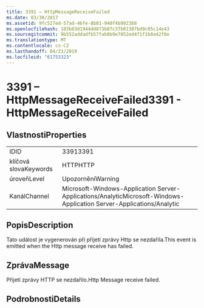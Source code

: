 ```yaml
---
title: 3391 – HttpMessageReceiveFailed
ms.date: 03/30/2017
ms.assetid: 9fc527ed-57ad-46fe-8b81-940f4b992368
ms.openlocfilehash: 103b83d1944dd873b87c37b01387bd9c05c14e43
ms.sourcegitcommit: 9b552addadfb57fab0b9e7852ed4f1f1b8a42f8e
ms.translationtype: MT
ms.contentlocale: cs-CZ
ms.lasthandoff: 04/23/2019
ms.locfileid: "61753323"
---
```

# <a name="3391---httpmessagereceivefailed"></a><span data-ttu-id="e47fc-102">3391 – HttpMessageReceiveFailed</span><span class="sxs-lookup"><span data-stu-id="e47fc-102">3391 - HttpMessageReceiveFailed</span></span>
## <a name="properties"></a><span data-ttu-id="e47fc-103">Vlastnosti</span><span class="sxs-lookup"><span data-stu-id="e47fc-103">Properties</span></span>  
  
|||  
|-|-|  
|<span data-ttu-id="e47fc-104">ID</span><span class="sxs-lookup"><span data-stu-id="e47fc-104">ID</span></span>|<span data-ttu-id="e47fc-105">3391</span><span class="sxs-lookup"><span data-stu-id="e47fc-105">3391</span></span>|  
|<span data-ttu-id="e47fc-106">klíčová slova</span><span class="sxs-lookup"><span data-stu-id="e47fc-106">Keywords</span></span>|<span data-ttu-id="e47fc-107">HTTP</span><span class="sxs-lookup"><span data-stu-id="e47fc-107">HTTP</span></span>|  
|<span data-ttu-id="e47fc-108">úroveň</span><span class="sxs-lookup"><span data-stu-id="e47fc-108">Level</span></span>|<span data-ttu-id="e47fc-109">Upozornění</span><span class="sxs-lookup"><span data-stu-id="e47fc-109">Warning</span></span>|  
|<span data-ttu-id="e47fc-110">Kanál</span><span class="sxs-lookup"><span data-stu-id="e47fc-110">Channel</span></span>|<span data-ttu-id="e47fc-111">Microsoft-Windows-Application Server-Applications/Analytic</span><span class="sxs-lookup"><span data-stu-id="e47fc-111">Microsoft-Windows-Application Server-Applications/Analytic</span></span>|  
  
## <a name="description"></a><span data-ttu-id="e47fc-112">Popis</span><span class="sxs-lookup"><span data-stu-id="e47fc-112">Description</span></span>  
 <span data-ttu-id="e47fc-113">Tato událost je vygenerován při přijetí zprávy Http se nezdařila.</span><span class="sxs-lookup"><span data-stu-id="e47fc-113">This event is emitted when the Http message receive has failed.</span></span>  
  
## <a name="message"></a><span data-ttu-id="e47fc-114">Zpráva</span><span class="sxs-lookup"><span data-stu-id="e47fc-114">Message</span></span>  
 <span data-ttu-id="e47fc-115">Přijetí zprávy HTTP se nezdařilo.</span><span class="sxs-lookup"><span data-stu-id="e47fc-115">Http Message receive failed.</span></span>  
  
## <a name="details"></a><span data-ttu-id="e47fc-116">Podrobnosti</span><span class="sxs-lookup"><span data-stu-id="e47fc-116">Details</span></span>

